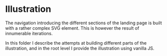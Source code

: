 # Illustration

The navigation introducing the different sections of the landing page is built with a rather complex SVG element. This is however the result of innumerable iterations.

In this folder I describe the attempts at building different parts of the illustration, and in the root level I provide the illustration using vanilla JS.
